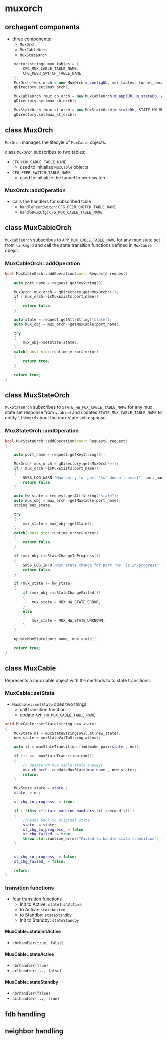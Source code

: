 # muxorch
## orchagent components
* three components:
    * `MuxOrch`
    * `MuxCableOrch`
    * `MuxStateOrch`

```cpp
    vector<string> mux_tables = {
        CFG_MUX_CABLE_TABLE_NAME,
        CFG_PEER_SWITCH_TABLE_NAME
    };
    MuxOrch *mux_orch = new MuxOrch(m_configDb, mux_tables, tunnel_decap_orch, gNeighOrch, gFdbOrch);
    gDirectory.set(mux_orch);

    MuxCableOrch *mux_cb_orch = new MuxCableOrch(m_applDb, m_stateDb, APP_MUX_CABLE_TABLE_NAME);
    gDirectory.set(mux_cb_orch);

    MuxStateOrch *mux_st_orch = new MuxStateOrch(m_stateDb, STATE_HW_MUX_CABLE_TABLE_NAME);
    gDirectory.set(mux_st_orch);
```

## class MuxOrch
`MuxOrch` manages the lifecyle of `MuxCable` objects.


class `MuxOrch` subscribes to two tables:
* `CFG_MUX_CABLE_TABLE_NAME`
    * used to initialize `MuxCable` objects
* `CFG_PEER_SWITCH_TABLE_NAME`
    * used to initialize the tunnel to peer switch


### MuxOrch::addOperation
* calls the handlers for subscribed table
    * `handlePeerSwitch`: `CFG_PEER_SWITCH_TABLE_NAME`
    * `handleMuxCfg`: `CFG_MUX_CABLE_TABLE_NAME`


## class MuxCableOrch
`MuxCableOrch` subscribes to `APP_MUX_CABLE_TABLE_NAME` for any mux state set from `linkmgrd` and call the state transition functions defined in `MuxCable` obejct.

### MuxCableOrch::addOperation
```cpp
bool MuxCableOrch::addOperation(const Request& request)
{
    auto port_name = request.getKeyString(0);

    MuxOrch* mux_orch = gDirectory.get<MuxOrch*>();
    if (!mux_orch->isMuxExists(port_name))
    {
        return false;
    }

    auto state = request.getAttrString("state");
    auto mux_obj = mux_orch->getMuxCable(port_name);

    try
    {
        mux_obj->setState(state);
    }
    catch(const std::runtime_error& error)
    {
        return true;
    }

    return true;
}
```

## class MuxStateOrch
`MuxStateOrch` subscribes to `STATE_HW_MUX_CABLE_TABLE_NAME` for any mux state set response from `ycabled` and updates `STATE_MUX_CABLE_TABLE_NAME` to notify `linkmgrd` about the mux state set response.


### MuxStateOrch::addOperation
```cpp
bool MuxStateOrch::addOperation(const Request& request)
{

    auto port_name = request.getKeyString(0);

    MuxOrch* mux_orch = gDirectory.get<MuxOrch*>();
    if (!mux_orch->isMuxExists(port_name))
    {
        SWSS_LOG_WARN("Mux entry for port '%s' doesn't exist", port_name.c_str());
        return false;
    }

    auto hw_state = request.getAttrString("state");
    auto mux_obj = mux_orch->getMuxCable(port_name);
    string mux_state;

    try
    {
        mux_state = mux_obj->getState();
    }
    catch(const std::runtime_error& error)
    {
        return false;
    }

    if (mux_obj->isStateChangeInProgress())
    {
        SWSS_LOG_INFO("Mux state change for port '%s' is in-progress", port_name.c_str());
        return false;
    }

    if (mux_state != hw_state)
    {
        if (mux_obj->isStateChangeFailed())
        {
            mux_state = MUX_HW_STATE_ERROR;
        }
        else
        {
            mux_state = MUX_HW_STATE_UNKNOWN;
        }
    }

    updateMuxState(port_name, mux_state);

    return true;
}
```




## class MuxCable
Represents a mux cable object with the methods to to state transitions.

### MuxCable::setState
* `MuxCable::setState` does two things:
    * call transition function
    * update `APP_HW_MUX_CABLE_TABLE_NAME`

```cpp
void MuxCable::setState(string new_state)
{
    MuxState ns = muxStateStringToVal.at(new_state);
    new_state = muxStateValToString.at(ns);

    auto it = muxStateTransition.find(make_pair(state_, ns));

    if (it ==  muxStateTransition.end())
    {
        // Update HW Mux cable state anyways
        mux_cb_orch_->updateMuxState(mux_name_, new_state);
        return;
    }

    MuxState state = state_;
    state_ = ns;

    st_chg_in_progress_ = true;

    if (!(this->*(state_machine_handlers_[it->second]))())
    {
        //Reset back to original state
        state_ = state;
        st_chg_in_progress_ = false;
        st_chg_failed_ = true;
        throw std::runtime_error("Failed to handle state transition");
    }


    st_chg_in_progress_ = false;
    st_chg_failed_ = false;

    return;
}
```

### transition functions
* four transition functions
    * Init to Active: `stateInitActive`
    * to Active: `stateActive`
    * to Standby: `stateStandby`
    * Init to Standby: `stateStandby`

#### MuxCable::stateInitActive
* `nbrhandler(true, false)`
#### MuxCable::stateActive
* `nbrhandler(true)`
* `aclhandler(..., false)`
#### MuxCable::stateStandby
* `nbrhandler(false)`
* `aclhandler(..., true)`

## fdb handling

## neighbor handling
